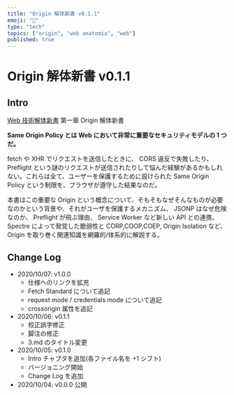 ```yaml
---
title: "Origin 解体新書 v0.1.1"
emoji: "📝"
type: "tech"
topics: ["origin", "web anatomia", "web"]
published: true
---
```


# Origin 解体新書 v0.1.1

## Intro

[Web 技術解体新書](https://zenn.dev/jxck/articles/web-anatomia-concepts)
第一章 Origin 解体新書

**Same Origin Policy とは Web において非常に重要なセキュリティモデルの 1 つだ。**

fetch や XHR でリクエストを送信したときに、 CORS 違反で失敗したり、 Preflight という謎のリクエストが送信されたりして悩んだ経験があるかもしれない。これらは全て、ユーザーを保護するために設けられた Same Origin Policy という制限を、ブラウザが遵守した結果なのだ。

本書はこの重要な Origin という概念について、そもそもなぜそんなものが必要なのかという背景や、それがユーザを保護するメカニズム、 JSONP はなぜ危険なのか、 Preflight が飛ぶ理由、 Service Worker など新しい API との連携、 Spectre によって発覚した脆弱性と CORP,COOP,COEP, Origin Isolation など、 Origin を取り巻く関連知識を網羅的/体系的に解説する。


## Change Log

- 2020/10/07: v1.0.0
  - 仕様へのリンクを拡充
  - Fetch Standard について追記
  - request mode / credentials mode について追記
  - crossorigin 属性を追記
- 2020/10/06: v0.1.1
  - 校正誤字修正
  - 脚注の修正
  - 3.md のタイトル変更
- 2020/10/05: v0.1.0
  - Intro チャプタを追加(各ファイル名を +1 シフト)
  - バージョニング開始
  - Change Log を追加
- 2020/10/04: v0.0.0 公開
